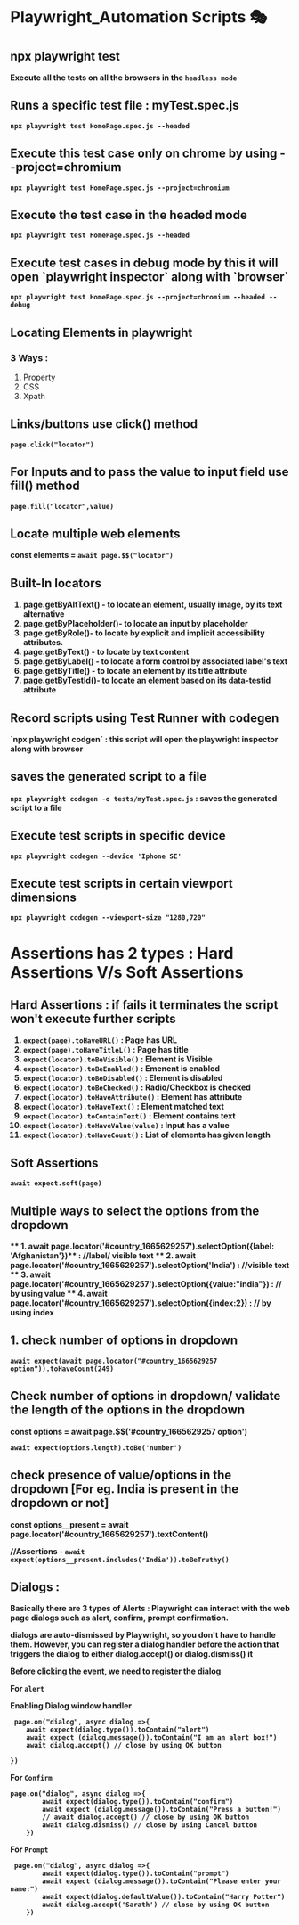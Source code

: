 # Playwright_Automation Scripts 🎭

<h2> npx playwright test</h2>

<b>Execute all the tests on all the browsers in the `headless mode`</b>

<h2>Runs a specific test file : myTest.spec.js</h2>

<b>`npx playwright test HomePage.spec.js --headed`</b>

<h2>Execute this test case only on chrome by using --project=chromium</h2>

<b>`npx playwright test HomePage.spec.js --project=chromium`</b> 

<h2> Execute the test case in the headed mode</h2>

<b>`npx playwright test HomePage.spec.js --headed`</b>

<h2>Execute test cases in debug mode by this it will open `playwright inspector` along with `browser`</h2>

<b>`npx playwright test HomePage.spec.js --project=chromium --headed --debug`</b>

<h2>Locating Elements in playwright</h2>

<h3>3 Ways : </h3>

<ol>
  <li>Property</li>
   <li>CSS</li>
   <li>Xpath</li>
</ol>


<h2>Links/buttons use click() method </h2>
  
<b>`page.click("locator")`<b>

<h2>For Inputs and to pass the value to input field use fill() method</h2> 

<b>`page.fill("locator",value)`<b>

<h2>Locate multiple web elements</h2> 

<b>const elements = `await page.$$("locator")`</b>


<h2>Built-In locators </h2> 

1. page.getByAltText() - to locate an element, usually image, by its text alternative
2. page.getByPlaceholder()- to locate an input by placeholder
3. page.getByRole()- to locate by explicit and implicit accessibility attributes.
4. page.getByText() - to locate by text content
5. page.getByLabel() - to locate a form control by associated label's text
6. page.getByTitle() - to locate an element by its title attribute
7. page.getByTestId()- to locate an element based on its data-testid attribute


<h2> Record scripts using Test Runner with <b>codegen</b> </h2>
<b>`npx playwright codgen`</b> : this script will open the playwright inspector along with browser

<h2> saves the generated script to a file</h2>

<b> `npx playwright codegen -o tests/myTest.spec.js` </b> : saves the generated script to a file

<h2>Execute test scripts in specific device</h2>

`npx playwright codegen --device 'Iphone SE'`

<h2>Execute test scripts in certain viewport dimensions</h2>

`npx playwright codegen --viewport-size "1280,720" `

<h1>Assertions has 2 types : Hard Assertions V/s Soft Assertions</h1>
<h2>Hard Assertions : if fails it terminates the script won't execute further scripts</h2>

1. `expect(page).toHaveURL()`             : Page has URL
2. `expect(page).toHaveTitleL()`          : Page has title
3. `expect(locator).toBeVisible()`        : Element is Visible
4. `expect(locator).toBeEnabled()`        : Emenent is enabled
5. `expect(locator).toBeDisabled()`       : Element is disabled
6. `expect(locator).toBeChecked()`        : Radio/Checkbox is checked
7. `expect(locator).toHaveAttribute()`    : Element has attribute
8. `expect(locator).toHaveText()`         : Element matched text
9. `expect(locator).toContainText()`      : Element contains text
10. `expect(locator).toHaveValue(value)`   : Input has a value
11. `expect(locator).toHaveCount()`        : List of elements has given length

<h2> Soft Assertions </h2>

<b>`await expect.soft(page)`</b> 


<h2>Multiple ways to select the options from the dropdown</h2>

** 1.  await page.locator('#country_1665629257').selectOption({label: 'Afghanistan'})**            : //label/  visible text
**  2.  await page.locator('#country_1665629257').selectOption('India')                           : //visible text
**  3.  await page.locator('#country_1665629257').selectOption({value:"india"})                   : // by using value
**  4. await page.locator('#country_1665629257').selectOption({index:2})                          : // by using index 


<h2>1. check number of options in dropdown </h2>

<b>`await expect(await page.locator("#country_1665629257 option")).toHaveCount(249)`</b> 

<h2>Check number of options in dropdown/ validate the length of the options in the dropdown</h2>
<b>const options = await page.$$('#country_1665629257 option')</b>

<b>`await expect(options.length).toBe('number')`</b>



<h2>check presence of value/options in the dropdown [For eg. India is present in the dropdown or not]</h2>
<b>const options__present = await page.locator('#country_1665629257').textContent()</b>

//Assertions - <b>`await expect(options__present.includes('India')).toBeTruthy()`</b>




<h2>Dialogs :</h2>

<p>Basically there are 3 types of Alerts  : Playwright can interact with the web page dialogs such as alert, confirm, prompt confirmation. </p>
<p>dialogs are auto-dismissed by Playwright, so you don't have to handle them. However, you can register a dialog handler before the action that triggers the dialog to either dialog.accept() or dialog.dismiss() it</p>


<p>Before clicking the event, we need to register the dialog </p>

For `alert`

**Enabling Dialog window handler**

     page.on("dialog", async dialog =>{
        await expect(dialog.type()).toContain("alert")
        await expect (dialog.message()).toContain("I am an alert box!")
        await dialog.accept() // close by using OK button

    })


For `Confirm`

```
page.on("dialog", async dialog =>{
        await expect(dialog.type()).toContain("confirm")
        await expect (dialog.message()).toContain("Press a button!")
        // await dialog.accept() // close by using OK button
        await dialog.dismiss() // close by using Cancel button
    })
```

For `Prompt`

```
 page.on("dialog", async dialog =>{
        await expect(dialog.type()).toContain("prompt")
        await expect (dialog.message()).toContain("Please enter your name:")
        await expect(dialog.defaultValue()).toContain("Harry Potter")
        await dialog.accept('Sarath') // close by using OK button
    })

```
    





